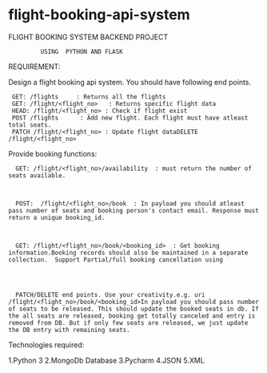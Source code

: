 # flight-booking-api-system


FLIGHT BOOKING SYSTEM BACKEND PROJECT 

             USING  PYTHON AND FLASK


REQUIREMENT:



Design a flight booking api system. You should have following end points.



     GET: /flights     : Returns all the flights
     GET: /flight/<flight_no>   : Returns specific flight data
     HEAD: /flight/<flight_no> : Check if flight exist 
     POST /flights      : Add new flight. Each flight must have atleast total seats. 
     PATCH /flight/<flight_no> : Update flight dataDELETE /flight/<flight_no>






Provide booking functions:

      
      GET: /flight/<flight_no>/availability  : must return the number of seats available. 
      
      
      
      POST:  /flight/<flight_no>/book  : In payload you should atleast pass number of seats and booking person's contact email. Response must return a unique booking_id.
      
      
      
      GET: /flight/<flight_no>/book/<booking_id>  : Get booking information.Booking records should also be maintained in a separate collection.  Support Partial/full booking cancellation using 
      
      
      
      
      PATCH/DELETE end points. Use your creativity.e.g. uri /flight/<flight_no>/book/<booking_id>In payload you should pass number of seats to be released. This should update the booked seats in db. If the all seats are released, booking get totally canceled and entry is removed from DB. But if only few seats are released, we just update the DB entry with remaining seats.




Technologies required:

1.Python 3
2.MongoDb Database
3.Pycharm
4.JSON
5.XML

